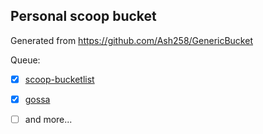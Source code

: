 ## Personal scoop bucket

Generated from https://github.com/Ash258/GenericBucket

Queue:

- [x] [scoop-bucketlist](https://gist.github.com/phanirithvij/721ad13ee857e0dbb695161812625a81)
- [x] [gossa](https://github.com/pldubouilh/gossa)
- [ ] and more...

